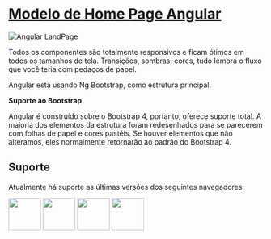 # [Modelo de Home Page Angular](/)

![Angular LandPage](https://cdn.discordapp.com/attachments/1177172733554065428/1252374958059819029/LAngpage.jpg?ex=6671fc92&is=6670ab12&hm=fb493208afc1e98840bb725354b8ec6e75c5e1b8f0df6f9db61b166da0cbba79&)

Todos os componentes são totalmente responsivos e ficam ótimos em todos os tamanhos de tela. Transições, sombras, cores, tudo lembra o fluxo que você teria com pedaços de papel.

Angular está usando Ng Bootstrap, como estrutura principal.

**Suporte ao Bootstrap**

Angular é construído sobre o Bootstrap 4, portanto, oferece suporte total. A maioria dos elementos da estrutura foram redesenhados para se parecerem com folhas de papel e cores pastéis. Se houver elementos que não alteramos, eles normalmente retornarão ao padrão do Bootstrap 4.

## Suporte

Atualmente há suporte as últimas versões dos seguintes navegadores:

<img src="https://cdn.discordapp.com/attachments/1177172733554065428/1252347730710237295/Google_Chrome_icon_2011.png?ex=6671e336&is=667091b6&hm=aeabb80db1cf2a9c474b9011eeab7cf7e4a3ce31aa869b65addeebad515d6d42&" width="64" height="64"> <img src="https://cdn.discordapp.com/attachments/1177172733554065428/1252347730450186310/Firefox_logo_2019.png?ex=6671e336&is=667091b6&hm=abf1d1a6c2c616872b72916f11da138057662fa716f9321f488cbd1d5cb4adf9&" width="64" height="64"> <img src="https://cdn.discordapp.com/attachments/1177172733554065428/1252347731016683560/Microsoft_Edge_logo_2019.png?ex=6671e336&is=667091b6&hm=a93955a8804eb6721a91cd9ac53ed36e4ca746af29fd04e799cb78dfee03bfb4&" width="64" height="64"> <img src="https://cdn.discordapp.com/attachments/1177172733554065428/1252347730161045624/opera-logo-browser.png?ex=6671e336&is=667091b6&hm=ad697104ab0866d27a42866ad275f279d89177ff0acdab454f9032c6b954ba59&" width="64" height="64"> 